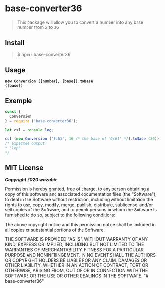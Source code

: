 # base-converter36

> This package will allow you to convert a number into any base number from 2 to 36

## Install

>  $ npm i base-converter36

## Usage

**<code>new Conversion (<b>[number], [base]</b>).toBase (<b>[base]</b>)</code>**

## Exemple

```js
const {
  Conversion
} = require ('base-converter36');

let csl = console.log;

csl (new Conversion ('6c61', 16 /* the base of '6c61' */).toBase (36)); /* 6c61 in "hexadecimal" code to convert in "base36" */
/* Expected output
* "lep"
*/
```

## MIT License

***Copyright 2020 wazabix***

Permission is hereby granted, free of charge, to any person obtaining a copy of this software and associated documentation files (the "Software"), to deal in the Software without restriction, including without limitation the rights to use, copy, modify, merge, publish, distribute, sublicense, and/or sell copies of the Software, and to permit persons to whom the Software is furnished to do so, subject to the following conditions:

The above copyright notice and this permission notice shall be included in all copies or substantial portions of the Software.

THE SOFTWARE IS PROVIDED "AS IS", WITHOUT WARRANTY OF ANY KIND, EXPRESS OR IMPLIED, INCLUDING BUT NOT LIMITED TO THE WARRANTIES OF MERCHANTABILITY, FITNESS FOR A PARTICULAR PURPOSE AND NONINFRINGEMENT. IN NO EVENT SHALL THE AUTHORS OR COPYRIGHT HOLDERS BE LIABLE FOR ANY CLAIM, DAMAGES OR OTHER LIABILITY, WHETHER IN AN ACTION OF CONTRACT, TORT OR OTHERWISE, ARISING FROM, OUT OF OR IN CONNECTION WITH THE SOFTWARE OR THE USE OR OTHER DEALINGS IN THE SOFTWARE.
"# base-converter36" 
